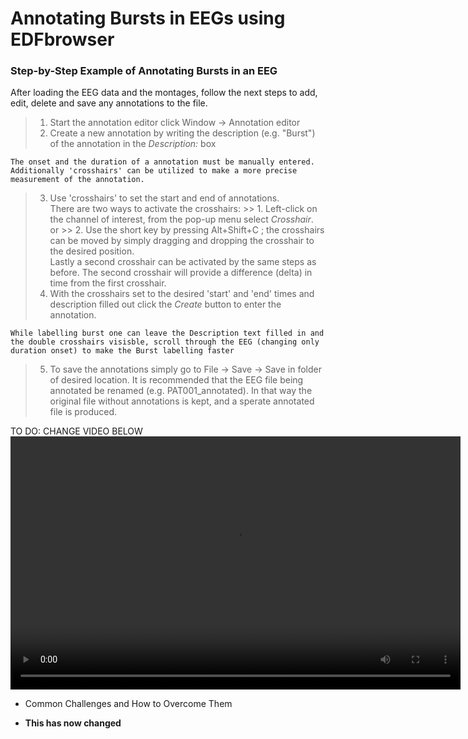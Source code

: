 # Annotating Bursts in EEGs using EDFbrowser


### Step-by-Step Example of Annotating Bursts in an EEG
After loading the EEG data and the montages, follow the next steps to add, edit, delete and save any annotations to the file.

> 1. Start the annotation editor click Window -> Annotation editor
> 2. Create a new annotation by writing the description (e.g. "Burst") of the annotation in the *Description:* box
```{Note}
The onset and the duration of a annotation must be manually entered.  Additionally 'crosshairs' can be utilized to make a more precise measurement of the annotation.    
```
> 3. Use 'crosshairs' to set the start and end of annotations.  
There are two ways to activate the crosshairs:
    >> 1. Left-click on the channel of interest, from the    pop-up menu select *Crosshair*. \
    or
    >> 2. Use the short key by pressing Alt+Shift+C ; the crosshairs can be moved by simply dragging and dropping the crosshair to the desired position. \
    Lastly a second crosshair can be activated by the same steps as before.  The second crosshair will provide a difference (delta) in time from the first crosshair.
> 4. With the crosshairs set to the desired 'start' and 'end' times and description filled out click the *Create* button to enter the annotation.
```{Tip}
While labelling burst one can leave the Description text filled in and the double crosshairs visisble, scroll through the EEG (changing only duration onset) to make the Burst labelling faster
```
> 5. To save the annotations simply go to File -> Save -> Save in folder of desired location.  It is recommended that the EEG file being annotated be renamed (e.g. PAT001_annotated).  In that way the original file without annotations is kept, and a sperate annotated file is produced.

TO DO: CHANGE VIDEO BELOW 
<video width="720" height="405" autoplay controls>
    <source src="" 
    type="video/mp4">
</video>
- Common Challenges and How to Overcome Them

- **This has now changed**